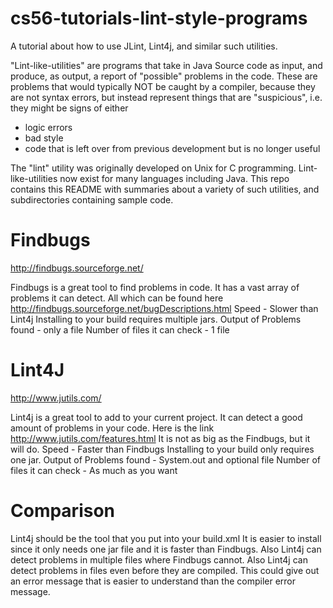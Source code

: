 cs56-tutorials-lint-style-programs
==================================

A tutorial about how to use JLint, Lint4j, and similar such utilities.

"Lint-like-utilities" are programs that take in Java Source code as input, and produce, as output, a report of
"possible" problems in the code.    These are problems that would typically NOT be caught by a
compiler, because they are not syntax errors, but instead represent things that are "suspicious", i.e.
they might be signs of either
* logic errors
* bad style
* code that is left over from previous development but is no longer useful

The "lint" utility was originally developed on Unix for C programming.   Lint-like-utilities now exist for many languages
including Java.  This repo contains this README with summaries about a variety of such utilities,
and subdirectories containing sample code.


# Findbugs

http://findbugs.sourceforge.net/

Findbugs is a great tool to find problems in code. It has a vast array of problems it can detect. All which can be found here 
http://findbugs.sourceforge.net/bugDescriptions.html
Speed - Slower than Lint4j
Installing to your build requires multiple jars.
Output of Problems found - only a file
Number of files it can check - 1 file

# Lint4J

http://www.jutils.com/

Lint4j is a great tool to add to your current project. It can detect a good amount of problems in your code. Here is the link
http://www.jutils.com/features.html
It is not as big as the Findbugs, but it will do.
Speed - Faster than Findbugs
Installing to your build only requires one jar.
Output of Problems found - System.out and optional file
Number of files it can check - As much as you want

# Comparison

Lint4j should be the tool that you put into your build.xml It is easier to install since it only needs one jar file and it is faster than Findbugs. Also Lint4j can detect problems in multiple files where Findbugs cannot. Also Lint4j can detect problems in files even before they are compiled. This could give out an error message that is easier to understand than the compiler error message.